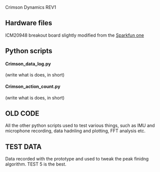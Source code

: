 Crimson Dynamics REV1
## Hardware files 
ICM20948 breakout board slightly modified from the [Sparkfun one](https://www.sparkfun.com/products/15335)
## Python scripts 
#### Crimson_data_log.py
(write what is does, in short)

#### Crimson_action_count.py
(write what is does, in short)

## OLD CODE
All the other python scripts used to test various things, such as IMU and microphone recording, data hadnling and plotting, FFT analysis etc. 

## TEST DATA
Data recorded with the prototype and used to tweak the peak finidng algorithm. TEST 5 is the best. 